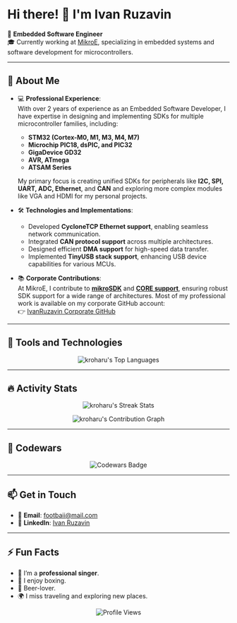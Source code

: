 # Hi there! 👋 I'm Ivan Ruzavin  

🌟 **Embedded Software Engineer**  
🎓 Currently working at [MikroE](https://www.mikroe.com), specializing in embedded systems and software development for microcontrollers.  

---

## 🚀 About Me  

- 💻 **Professional Experience**:  
  With over 2 years of experience as an Embedded Software Developer, I have expertise in designing and implementing SDKs for multiple microcontroller families, including:  
  - **STM32 (Cortex-M0, M1, M3, M4, M7)**  
  - **Microchip PIC18, dsPIC, and PIC32**  
  - **GigaDevice GD32**  
  - **AVR, ATmega**  
  - **ATSAM Series**  

  My primary focus is creating unified SDKs for peripherals like **I2C, SPI, UART, ADC, Ethernet**, and **CAN** and exploring more complex modules like VGA and HDMI for my personal projects.  

- 🛠️ **Technologies and Implementations**:  
  - Developed **CycloneTCP Ethernet support**, enabling seamless network communication.  
  - Integrated **CAN protocol support** across multiple architectures.  
  - Designed efficient **DMA support** for high-speed data transfer.  
  - Implemented **TinyUSB stack support**, enhancing USB device capabilities for various MCUs.  

- 📚 **Corporate Contributions**:  
  At MikroE, I contribute to **[mikroSDK](https://github.com/MikroElektronika/mikrosdk_v2)** and **[CORE support](https://github.com/MikroElektronika/core_packages)**, ensuring robust SDK support for a wide range of architectures.
  Most of my professional work is available on my corporate GitHub account:  
  👉 [IvanRuzavin Corporate GitHub](https://github.com/IvanRuzavin)  

---

## 🔧 Tools and Technologies  

<p align="center">
  <img src="https://github-readme-stats.vercel.app/api/top-langs/?username=kroharu&layout=compact&theme=graywhite&hide_border=true&hide=objective-c&langs_count=7" alt="kroharu's Top Languages" />
</p>

---

## 🔥 Activity Stats  

<p align="center">
  <img src="https://github-readme-streak-stats.herokuapp.com?user=IvanRuzavin&theme=graywhite&hide_border=true&date_format=j%20M%5B%20Y%5D&ring=CCEF00&fire=FF4E15" alt="kroharu's Streak Stats" />
</p>

<p align="center">
  <img src="https://activity-graph.herokuapp.com/graph?username=kroharu&theme=minimal&line=CCEF00&point=FF4E15&custom_title=Recent+Activity" alt="kroharu's Contribution Graph" />
</p>

---

## 🎯 Codewars  

<p align="center">
  <img src="https://www.codewars.com/users/ladrian/badges/large?logo=false" alt="Codewars Badge" />
</p>

---

## 📫 Get in Touch  

- 📧 **Email**: [footbaii@mail.com](mailto:footbaii@mail.com)  
- 💼 **LinkedIn**: [Ivan Ruzavin](https://www.linkedin.com/in/ivan-ruzavin-825b20251/) 

---

## ⚡ Fun Facts  

- 🎵 I’m a **professional singer**.  
- 🥊 I enjoy boxing.  
- 🍺 Beer-lover.  
- 🌍 I miss traveling and exploring new places.  

<p align="center">
  <img src="https://komarev.com/ghpvc/?username=kroharu&style=for-the-badge&color=CCEF00" alt="Profile Views" />
</p>
